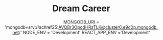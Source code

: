<h1 align="center">Dream Career</h1>
<div align="center">



MONGODB_URI = 'mongodb+srv://achref25:AVQBr3OpcdHRzTLK@cluster0.e9c0p.mongodb.net/'
NODE_ENV = 'Development'
REACT_APP_ENV ='Development'
